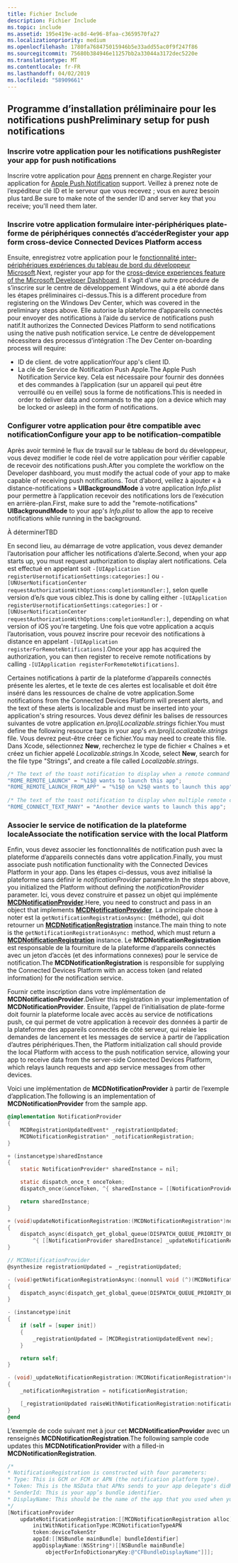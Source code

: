 ```yaml
---
title: Fichier Include
description: Fichier Include
ms.topic: include
ms.assetid: 195e419e-ac8d-4e96-8faa-c3659570fa27
ms.localizationpriority: medium
ms.openlocfilehash: 1780fa768475015946b5e33add55ac0f9f247f86
ms.sourcegitcommit: 75680b384946e11257bb2a33044a3172dec5220e
ms.translationtype: MT
ms.contentlocale: fr-FR
ms.lasthandoff: 04/02/2019
ms.locfileid: "58909661"
---
```

## <a name="preliminary-setup-for-push-notifications"></a><span data-ttu-id="88fea-103">Programme d’installation préliminaire pour les notifications push</span><span class="sxs-lookup"><span data-stu-id="88fea-103">Preliminary setup for push notifications</span></span>

### <a name="register-your-app-for-push-notifications"></a><span data-ttu-id="88fea-104">Inscrire votre application pour les notifications push</span><span class="sxs-lookup"><span data-stu-id="88fea-104">Register your app for push notifications</span></span>

<span data-ttu-id="88fea-105">Inscrire votre application pour [Apns](https://developer.apple.com/notifications/) prennent en charge.</span><span class="sxs-lookup"><span data-stu-id="88fea-105">Register your application for [Apple Push Notification](https://developer.apple.com/notifications/) support.</span></span> <span data-ttu-id="88fea-106">Veillez à prenez note de l’expéditeur clé ID et le serveur que vous recevez ; vous en aurez besoin plus tard.</span><span class="sxs-lookup"><span data-stu-id="88fea-106">Be sure to make note of the sender ID and server key that you receive; you'll need them later.</span></span> 

### <a name="register-your-app-form-cross-device-connected-devices-platform-access"></a><span data-ttu-id="88fea-107">Inscrire votre application formulaire inter-périphériques plate-forme de périphériques connectés d’accéder</span><span class="sxs-lookup"><span data-stu-id="88fea-107">Register your app form cross-device Connected Devices Platform access</span></span>

<span data-ttu-id="88fea-108">Ensuite, enregistrez votre application pour le [fonctionnalité inter-périphériques expériences du tableau de bord du développeur Microsoft](https://developer.microsoft.com/dashboard/crossplatform/web).</span><span class="sxs-lookup"><span data-stu-id="88fea-108">Next, register your app for the [cross-device experiences feature of the Microsoft Developer Dashboard](https://developer.microsoft.com/dashboard/crossplatform/web).</span></span> <span data-ttu-id="88fea-109">Il s’agit d’une autre procédure de s’inscrire sur le centre de développement Windows, qui a été abordé dans les étapes préliminaires ci-dessus.</span><span class="sxs-lookup"><span data-stu-id="88fea-109">This is a different procedure from registering on the Windows Dev Center, which was covered in the preliminary steps above.</span></span> <span data-ttu-id="88fea-110">Elle autorise la plateforme d’appareils connectés pour envoyer des notifications à l’aide du service de notifications push natif.</span><span class="sxs-lookup"><span data-stu-id="88fea-110">It authorizes the Connected Devices Platform to send notifications using the native push notification service.</span></span> <span data-ttu-id="88fea-111">Le centre de développement nécessitera des processus d’intégration :</span><span class="sxs-lookup"><span data-stu-id="88fea-111">The Dev Center on-boarding process will require:</span></span>
* <span data-ttu-id="88fea-112">ID de client. de votre application</span><span class="sxs-lookup"><span data-stu-id="88fea-112">Your app's client ID.</span></span>
* <span data-ttu-id="88fea-113">La clé de Service de Notification Push Apple.</span><span class="sxs-lookup"><span data-stu-id="88fea-113">The Apple Push Notification Service key.</span></span> <span data-ttu-id="88fea-114">Cela est nécessaire pour fournir des données et des commandes à l’application (sur un appareil qui peut être verrouillé ou en veille) sous la forme de notifications.</span><span class="sxs-lookup"><span data-stu-id="88fea-114">This is needed in order to deliver data and commands to the app (on a device which may be locked or asleep) in the form of notifications.</span></span> 

### <a name="configure-your-app-to-be-notification-compatible"></a><span data-ttu-id="88fea-115">Configurer votre application pour être compatible avec notification</span><span class="sxs-lookup"><span data-stu-id="88fea-115">Configure your app to be notification-compatible</span></span>

<span data-ttu-id="88fea-116">Après avoir terminé le flux de travail sur le tableau de bord du développeur, vous devez modifier le code réel de votre application pour vérifier capable de recevoir des notifications push.</span><span class="sxs-lookup"><span data-stu-id="88fea-116">After you complete the workflow on the Developer dashboard, you must modify the actual code of your app to make capable of receiving push notifications.</span></span> <span data-ttu-id="88fea-117">Tout d’abord, veillez à ajouter « à distance-notifications » **UIBackgroundMode** à votre application _Info.plist_ pour permettre à l’application recevoir des notifications lors de l’exécution en arrière-plan.</span><span class="sxs-lookup"><span data-stu-id="88fea-117">First, make sure to add the "remote-notifications" **UIBackgroundMode** to your app's _Info.plist_ to allow the app to receive notifications while running in the background.</span></span> 

<span data-ttu-id="88fea-118">À déterminer</span><span class="sxs-lookup"><span data-stu-id="88fea-118">TBD</span></span>

<span data-ttu-id="88fea-119">En second lieu, au démarrage de votre application, vous devez demander l’autorisation pour afficher les notifications d’alerte.</span><span class="sxs-lookup"><span data-stu-id="88fea-119">Second, when your app starts up, you must request authorization to display alert notifications.</span></span> <span data-ttu-id="88fea-120">Cela est effectué en appelant soit `-[UIApplication registerUsernotificationSettings:categories:]` ou `-[UNUserNotificationCenter requestAuthorizationWithOptions:completionHandler:]`, selon quelle version d’e/s que vous ciblez.</span><span class="sxs-lookup"><span data-stu-id="88fea-120">This is done by calling either `-[UIApplication registerUsernotificationSettings:categories:]` or `-[UNUserNotificationCenter requestAuthorizationWithOptions:completionHandler:]`, depending on what version of iOS you're targeting.</span></span> <span data-ttu-id="88fea-121">Une fois que votre application a acquis l’autorisation, vous pouvez inscrire pour recevoir des notifications à distance en appelant `-[UIApplication registerForRemoteNotifications]`.</span><span class="sxs-lookup"><span data-stu-id="88fea-121">Once your app has acquired the authorization, you can then register to receive remote notifications by calling `-[UIApplication registerForRemoteNotifications]`.</span></span> 

<span data-ttu-id="88fea-122">Certaines notifications à partir de la plateforme d’appareils connectés présente les alertes, et le texte de ces alertes est localisable et doit être inséré dans les ressources de chaîne de votre application.</span><span class="sxs-lookup"><span data-stu-id="88fea-122">Some notifications from the Connected Devices Platform will present alerts, and the text of these alerts is localizable and must be inserted into your application's string resources.</span></span> <span data-ttu-id="88fea-123">Vous devez définir les balises de ressources suivantes de votre application _en.lproj\Localizable.strings_ fichier.</span><span class="sxs-lookup"><span data-stu-id="88fea-123">You must define the following resource tags in your app's _en.lproj\Localizable.strings_ file.</span></span> <span data-ttu-id="88fea-124">Vous devrez peut-être créer ce fichier.</span><span class="sxs-lookup"><span data-stu-id="88fea-124">You may need to create this file.</span></span> <span data-ttu-id="88fea-125">Dans Xcode, sélectionnez **New**, recherchez le type de fichier « Chaînes » et créez un fichier appelé _Localizable.strings_.</span><span class="sxs-lookup"><span data-stu-id="88fea-125">In Xcode, select **New**, search for the file type "Strings", and create a file called _Localizable.strings_.</span></span>

```ObjectiveC
/* The text of the toast notification to display when a remote command is received */ 
"ROME_REMOTE_LAUNCH" = "%1$@ wants to launch this app"; 
"ROME_REMOTE_LAUNCH_FROM_APP" = "%1$@ on %2$@ wants to launch this app"; 
 
/* The text of the toast notification to display when multiple remote commands are received simultaneously */ 
"ROME_CONNECT_TEXT_MANY" = "Another device wants to launch this app"; 
```

### <a name="associate-the-notification-service-with-the-local-platform"></a><span data-ttu-id="88fea-126">Associer le service de notification de la plateforme locale</span><span class="sxs-lookup"><span data-stu-id="88fea-126">Associate the notification service with the local Platform</span></span>

<span data-ttu-id="88fea-127">Enfin, vous devez associer les fonctionnalités de notification push avec la plateforme d’appareils connectés dans votre application.</span><span class="sxs-lookup"><span data-stu-id="88fea-127">Finally, you must associate push notification functionality with the Connected Devices Platform in your app.</span></span> <span data-ttu-id="88fea-128">Dans les étapes ci-dessus, vous avez initialisé la plateforme sans définir le *notificationProvider* paramètre.</span><span class="sxs-lookup"><span data-stu-id="88fea-128">In the steps above, you initialized the Platform without defining the *notificationProvider* parameter.</span></span> <span data-ttu-id="88fea-129">Ici, vous devez construire et passez un objet qui implémente  **[MCDNotificationProvider](../../objectivec-api/core/MCDNotificationProvider.md)**.</span><span class="sxs-lookup"><span data-stu-id="88fea-129">Here, you need to construct and pass in an object that implements **[MCDNotificationProvider](../../objectivec-api/core/MCDNotificationProvider.md)**.</span></span> <span data-ttu-id="88fea-130">La principale chose à noter est la `getNotificationRegistrationAsync:` (méthode), qui doit retourner un **[MCDNotificationRegistration](../../objectivec-api/core/MCDNotificationRegistration.md)** instance.</span><span class="sxs-lookup"><span data-stu-id="88fea-130">The main thing to note is the `getNotificationRegistrationAsync:` method, which must return a **[MCDNotificationRegistration](../../objectivec-api/core/MCDNotificationRegistration.md)** instance.</span></span> <span data-ttu-id="88fea-131">Le **MCDNotificationRegistration** est responsable de la fourniture de la plateforme d’appareils connectés avec un jeton d’accès (et des informations connexes) pour le service de notification.</span><span class="sxs-lookup"><span data-stu-id="88fea-131">The **MCDNotificationRegistration** is responsible for supplying the Connected Devices Platform with an access token (and related information) for the notification service.</span></span>

<span data-ttu-id="88fea-132">Fournir cette inscription dans votre implémentation de **MCDNotificationProvider**.</span><span class="sxs-lookup"><span data-stu-id="88fea-132">Deliver this registration in your implementation of **MCDNotificationProvider**.</span></span> <span data-ttu-id="88fea-133">Ensuite, l’appel de l’initialisation de plate-forme doit fournir la plateforme locale avec accès au service de notifications push, ce qui permet de votre application à recevoir des données à partir de la plateforme des appareils connectés de côté serveur, qui relaie les demandes de lancement et les messages de service à partir de l’application d’autres périphériques.</span><span class="sxs-lookup"><span data-stu-id="88fea-133">Then, the Platform initialization call should provide the local Platform with access to the push notification service, allowing your app to receive data from the server-side Connected Devices Platform, which relays launch requests and app service messages from other devices.</span></span> 

<span data-ttu-id="88fea-134">Voici une implémentation de **MCDNotificationProvider** à partir de l’exemple d’application.</span><span class="sxs-lookup"><span data-stu-id="88fea-134">The following is an implementation of **MCDNotificationProvider** from the sample app.</span></span>

```ObjectiveC
@implementation NotificationProvider
{
    MCDRegistrationUpdatedEvent* _registrationUpdated;
    MCDNotificationRegistration* _notificationRegistration;
}

+ (instancetype)sharedInstance
{
    static NotificationProvider* sharedInstance = nil;

    static dispatch_once_t onceToken;
    dispatch_once(&onceToken, ^{ sharedInstance = [[NotificationProvider alloc] init]; });

    return sharedInstance;
}

+ (void)updateNotificationRegistration:(MCDNotificationRegistration*)notificationRegistration
{
    dispatch_async(dispatch_get_global_queue(DISPATCH_QUEUE_PRIORITY_DEFAULT, 0),
        ^{ [[NotificationProvider sharedInstance] _updateNotificationRegistration:notificationRegistration]; });
}

// MCDNotificationProvider
@synthesize registrationUpdated = _registrationUpdated;

- (void)getNotificationRegistrationAsync:(nonnull void (^)(MCDNotificationRegistration* _Nullable, NSError* _Nullable))completionBlock
{
    dispatch_async(dispatch_get_global_queue(DISPATCH_QUEUE_PRIORITY_DEFAULT, 0), ^{ completionBlock(_notificationRegistration, nil); });
}

- (instancetype)init
{
    if (self = [super init])
    {
        _registrationUpdated = [MCDRegistrationUpdatedEvent new];
    }

    return self;
}

- (void)_updateNotificationRegistration:(MCDNotificationRegistration*)notificationRegistration
{
    _notificationRegistration = notificationRegistration;

    [_registrationUpdated raiseWithNotificationRegistration:notificationRegistration];
}
@end
```

<span data-ttu-id="88fea-135">L’exemple de code suivant met à jour cet **MCDNotificationProvider** avec un renseignés **MCDNotificationRegistration**.</span><span class="sxs-lookup"><span data-stu-id="88fea-135">The following sample code updates this **MCDNotificationProvider** with a filled-in **MCDNotificationRegistration**.</span></span>

```ObjectiveC
/*
* NotificationRegistration is constructed with four parameters:
* Type: This is GCM or FCM or APN (the notification platform type).
* Token: This is the NSData that APNs sends to your app delegate's didRegisterForRemoteNotificationsWithDeviceToken: method. You must convert the NSData into a string by hex-encoding it.
* SenderId: This is your app’s bundle identifier. 
* DisplayName: This should be the name of the app that you used when you registered it on the Microsoft dev portal. 
*/
[NotificationProvider
    updateNotificationRegistration:[[MCDNotificationRegistration alloc]
        initWithNotificationType:MCDNotificationTypeAPN
        token:deviceTokenStr
        appId:[[NSBundle mainBundle] bundleIdentifier]
        appDisplayName:(NSString*)[[NSBundle mainBundle]
            objectForInfoDictionaryKey:@"CFBundleDisplayName"]]];
```
